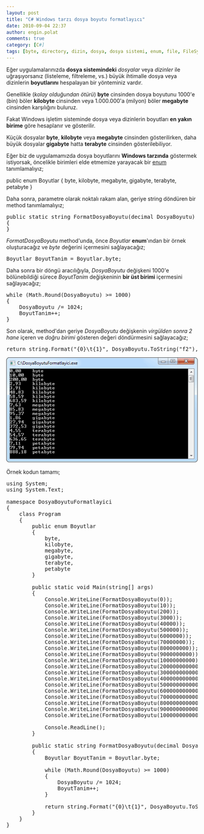 ```yaml
---
layout: post
title: "C# Windows tarzı dosya boyutu formatlayıcı"
date: 2010-09-04 22:37
author: engin.polat
comments: true
category: [C#]
tags: [byte, directory, dizin, dosya, dosya sistemi, enum, file, FileSystem, format, gigabyte, kilobyte, math, megabyte, method, petabyte, round, static, string, terabyte, while]
---
```

Eğer uygulamalarınızda **dosya sistemindeki** *dosyalar* veya *dizinler* ile uğraşıyorsanız (listeleme, filtreleme, vs.) büyük ihtimalle dosya veya dizinlerin **boyutlarını** hespalayan bir yönteminiz vardır.

Genellikle (*kolay olduğundan ötürü*) **byte** cinsinden dosya boyutunu 1000'e (bin) böler **kilobyte** cinsinden veya 1.000.000'a (milyon) böler **megabyte** cinsinden karşılığını buluruz.

Fakat Windows işletim sisteminde dosya veya dizinlerin boyutları **en yakın birime** göre hesaplanır ve gösterilir.

Küçük dosyalar **byte**, **kilobyte** veya **megabyte** cinsinden gösterilirken, daha büyük dosyalar **gigabyte** hatta **terabyte** cinsinden gösterilebiliyor.

Eğer biz de uygulamamızda dosya boyutlarını **Windows tarzında** göstermek istiyorsak, öncelikle birimleri elde etmemize yarayacak bir <a href="http://msdn.microsoft.com/en-us/library/sbbt4032.aspx" target="_blank" rel="noopener">enum</a> tanımlamalıyız;



public enum Boyutlar
{
    byte,
    kilobyte,
    megabyte,
    gigabyte,
    terabyte,
    petabyte
}</pre>

Daha sonra, parametre olarak noktalı rakam alan, geriye string döndüren bir method tanımlamalıyız;

<pre class="brush:csharp">public static string FormatDosyaBoyutu(decimal DosyaBoyutu)
{
}</pre>

*FormatDosyaBoyutu* method'unda, önce *Boyutlar* **enum**'ından bir örnek oluşturacağız ve *byte* değerini içermesini sağlayacağız;

<pre class="brush:csharp">Boyutlar BoyutTanim = Boyutlar.byte;</pre>

Daha sonra bir döngü aracılığıyla, *DosyaBoyutu* değişkeni 1000'e bölünebildiği sürece *BoyutTanim* değişkeninin **bir üst birimi** içermesini sağlayacağız;

<pre class="brush:csharp">while (Math.Round(DosyaBoyutu) >= 1000)
{
    DosyaBoyutu /= 1024;
    BoyutTanim++;
}</pre>

Son olarak, method'dan geriye *DosyaBoyutu* değişkenin *virgülden sonra 2 hane* içeren ve *doğru birimi* gösteren değeri döndürmesini sağlayacağız;

<pre class="brush:csharp">return string.Format("{0}\t{1}", DosyaBoyutu.ToString("f2"), BoyutTanim);</pre>

![Dosya Boyutu Formatlayıcı](/assets/uploads/2010/09/DosyaBoyutuFormatlayici.png "Dosya Boyutu Formatlayıcı")

Örnek kodun tamamı;

<pre class="brush:csharp">using System;
using System.Text;

namespace DosyaBoyutuFormatlayici
{
    class Program
    {
        public enum Boyutlar
        {
            byte,
            kilobyte,
            megabyte,
            gigabyte,
            terabyte,
            petabyte
        }

        public static void Main(string[] args)
        {
            Console.WriteLine(FormatDosyaBoyutu(0));
            Console.WriteLine(FormatDosyaBoyutu(10));
            Console.WriteLine(FormatDosyaBoyutu(200));
            Console.WriteLine(FormatDosyaBoyutu(3000));
            Console.WriteLine(FormatDosyaBoyutu(40000));
            Console.WriteLine(FormatDosyaBoyutu(500000));
            Console.WriteLine(FormatDosyaBoyutu(6000000));
            Console.WriteLine(FormatDosyaBoyutu(70000000));
            Console.WriteLine(FormatDosyaBoyutu(800000000));
            Console.WriteLine(FormatDosyaBoyutu(9000000000));
            Console.WriteLine(FormatDosyaBoyutu(10000000000));
            Console.WriteLine(FormatDosyaBoyutu(200000000000));
            Console.WriteLine(FormatDosyaBoyutu(3000000000000));
            Console.WriteLine(FormatDosyaBoyutu(40000000000000));
            Console.WriteLine(FormatDosyaBoyutu(500000000000000));
            Console.WriteLine(FormatDosyaBoyutu(6000000000000000));
            Console.WriteLine(FormatDosyaBoyutu(70000000000000000));
            Console.WriteLine(FormatDosyaBoyutu(800000000000000000));
            Console.WriteLine(FormatDosyaBoyutu(9000000000000000000));
            Console.WriteLine(FormatDosyaBoyutu(10000000000000000000));

            Console.ReadLine();
        }

        public static string FormatDosyaBoyutu(decimal DosyaBoyutu)
        {
            Boyutlar BoyutTanim = Boyutlar.byte;

            while (Math.Round(DosyaBoyutu) >= 1000)
            {
                DosyaBoyutu /= 1024;
                BoyutTanim++;
            }

            return string.Format("{0}\t{1}", DosyaBoyutu.ToString("f2"), BoyutTanim);
        }
    }
}


